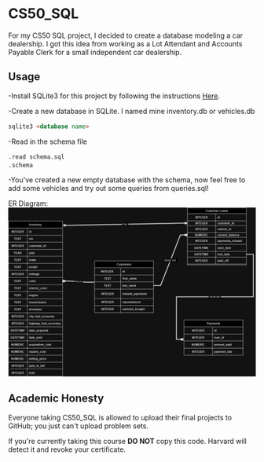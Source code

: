 # CS50_SQL

For my CS50 SQL project, I decided to create a database modeling a car dealership. I got this idea from working as a Lot Attendant and Accounts Payable Clerk
for a small independent car dealership.

## Usage
-Install SQLite3 for this project by following the instructions [Here](https://www.tutorialspoint.com/sqlite/sqlite_installation.htm).

-Create a new database in SQLite. I named mine inventory.db or vehicles.db
```markdown
sqlite3 <database name> 
```

-Read in the schema file
```markdown
.read schema.sql
.schema
```

-You've created a new empty database with the schema, now feel free to add some vehicles and try out some queries from queries.sql!

ER Diagram:
![Failed to load](diagram.png)
## Academic Honesty 
Everyone taking CS50_SQL is allowed to upload their final projects to GitHub; you just can't upload problem sets. 

If you're currently taking this course **DO NOT** copy this code. Harvard will detect it and revoke your certificate.